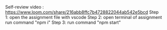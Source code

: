 Self-review video : https://www.loom.com/share/216abb8ffc7b4728822044ab542e5bcd
Step 1: open the assignment file with vscode
Step 2: open terminal of assignment run command "npm i"
Step 3: run command "npm start"

